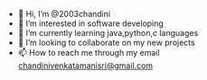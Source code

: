 - 👋 Hi, I’m @2003chandini
- 👀 I’m interested in software developing
- 🌱 I’m currently learning java,python,c languages
- 💞️ I’m looking to collaborate on my new projects
- 📫 How to reach me through my email chandinivenkatamanisri@gmail.com

<!---
2003chandini/2003chandini is a ✨ special ✨ repository because its `README.md` (this file) appears on your GitHub profile.
You can click the Preview link to take a look at your changes.
--->
